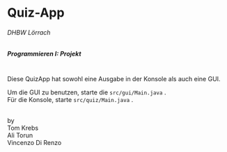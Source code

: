 # Quiz-App
###### DHBW Lörrach
 
##### Programmieren I: Projekt
 \
 Diese QuizApp hat sowohl eine Ausgabe in der Konsole als auch eine GUI.
 
 Um die GUI zu benutzen, starte die `src/gui/Main.java` .\
 Für die Konsole, starte `src/quiz/Main.java` . 
 
 
 
 \
 by\
 Tom Krebs\
 Ali Torun\
 Vincenzo Di Renzo
